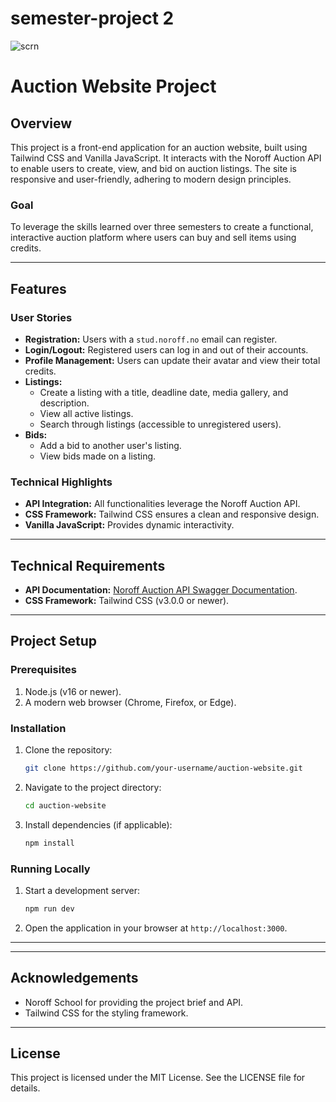 # semester-project 2

![scrn](https://github.com/Arvydas-Mikalauskis/semester-project2/assets/125911762/5b90b936-2700-4bc5-a98c-191fb740dca9)

# Auction Website Project

## Overview
This project is a front-end application for an auction website, built using Tailwind CSS and Vanilla JavaScript. It interacts with the Noroff Auction API to enable users to create, view, and bid on auction listings. The site is responsive and user-friendly, adhering to modern design principles.

### Goal
To leverage the skills learned over three semesters to create a functional, interactive auction platform where users can buy and sell items using credits.

---

## Features
### User Stories
- **Registration:** Users with a `stud.noroff.no` email can register.
- **Login/Logout:** Registered users can log in and out of their accounts.
- **Profile Management:** Users can update their avatar and view their total credits.
- **Listings:**
  - Create a listing with a title, deadline date, media gallery, and description.
  - View all active listings.
  - Search through listings (accessible to unregistered users).
- **Bids:**
  - Add a bid to another user's listing.
  - View bids made on a listing.

### Technical Highlights
- **API Integration:** All functionalities leverage the Noroff Auction API.
- **CSS Framework:** Tailwind CSS ensures a clean and responsive design.
- **Vanilla JavaScript:** Provides dynamic interactivity.


---

## Technical Requirements
- **API Documentation:** [Noroff Auction API Swagger Documentation](#).
- **CSS Framework:** Tailwind CSS (v3.0.0 or newer).

---

## Project Setup
### Prerequisites
1. Node.js (v16 or newer).
2. A modern web browser (Chrome, Firefox, or Edge).

### Installation
1. Clone the repository:
   ```bash
   git clone https://github.com/your-username/auction-website.git
   ```
2. Navigate to the project directory:
   ```bash
   cd auction-website
   ```
3. Install dependencies (if applicable):
   ```bash
   npm install
   ```

### Running Locally
1. Start a development server:
   ```bash
   npm run dev
   ```
2. Open the application in your browser at `http://localhost:3000`.

---
---


## Acknowledgements
- Noroff School for providing the project brief and API.
- Tailwind CSS for the styling framework.

---

## License
This project is licensed under the MIT License. See the LICENSE file for details.



